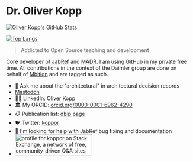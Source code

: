 # Dr. Oliver Kopp

[![Oliver Kopp's GitHub Stats](https://github-readme-stats.vercel.app/api?username=koppor&show_icons=true)](https://github.com/anuraghazra/github-readme-stats)

[![Top Langs](https://github-readme-stats.vercel.app/api/top-langs/?username=koppor&layout=compact)](https://github.com/anuraghazra/github-readme-stats)

> Addicted to Open Source teaching and development

Core developer of [JabRef](https://www.jabref.org/) and [MADR](http://adr.github.io/madr).
I am using GitHub in my private free time.
All contributions in the context of the Daimler group are done on behalf of [Mbition](https://mbition.io/) and are tagged as such.

- 💬 Ask me about the "architectural" in architectural decision records
- <a rel="me" href="https://mastodon.acm.org/@koppor">Mastodon</a>
- 🧑‍💼 LinkedIn: [Oliver Kopp](https://www.linkedin.com/in/oliverkopp) 
- 🏛 My ORCID: [orcid.org/0000-0001-6962-4290](https://orcid.org/0000-0001-6962-4290)
- 📋 Publication list: [dblp page](https://dblp.org/pid/29/3402)
- 🐦 Twitter: [koppor](http://twitter.com/koppor)
- 🤔 I'm looking for help with JabRef bug fixing and documentation
- <a href="https://stackexchange.com/users/467725"><img src="https://stackexchange.com/users/flair/467725.png" width="208" height="58" alt="profile for koppor on Stack Exchange, a network of free, community-driven Q&amp;A sites" title="profile for koppor on Stack Exchange, a network of free, community-driven Q&amp;A sites"></a>
